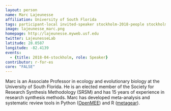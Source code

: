 ```yaml
---
layout: person
name: Marc Lajeunesse
affiliation: University of South Florida
tags: participant-local invited-speaker stockholm-2018-people stockholm-2018-speaker
image: lajeunesse_marc.png
homepage: http://lajeunesse.myweb.usf.edu
twitter: LajeunesseLab
latitude: 28.0587
longitude: -82.4139
events:
  - {title: 2018-04-stockholm, role: Speaker}
contributor: r-for-es
core: "FALSE"
---
```

Marc is an Associate Professor in ecology and evolutionary biology at the University of South Florida. He is an elected member of the Society for Research Synthesis Methodology (SRSM) and has 15 years of experience in research synthesis methods. Marc has developed meta-analysis and systematic review tools in Python (<a href="http://www.cebm.brown.edu/openmee/" target="_blank" rel="noopener">OpenMEE</a>) and R (<a href="https://cran.r-project.org/package=metagear" target="_blank" rel="noopener">metagear</a>).<br><br>